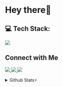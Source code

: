 # Hey there👋

<p> 
</p>


## 💻 Tech Stack:
<a href="#">
    <img src="https://skillicons.dev/icons?i=go,dart,flutter,neovim,vscode,git,github&theme=dark" />
  </a>

## Connect with Me
<p>
 <a href="https://linkedin.com/in/faniseduardo">
    <img src="https://skillicons.dev/icons?i=linkedin&theme=dark" />
  </a>
  <a href="https://instagram.com/faniseduardo">
    <img src="https://skillicons.dev/icons?i=instagram&theme=dark" />
  </a>
  <a href="https://github.com/fvnis">
    <img src="https://skillicons.dev/icons?i=github&theme=dark" />
  </a>
</p>

<details>
 <summary> Github Stats⚡</summary>
<br>

![](https://github-readme-stats.vercel.app/api?username=fvnis&theme=tokyonight&hide_border=false&include_all_commits=true&count_private=true)<br/>
![](https://github-readme-streak-stats.herokuapp.com/?user=fvnis&theme=tokyonight&hide_border=false)<br/>
![](https://github-readme-stats.vercel.app/api/top-langs/?username=fvnis&theme=tokyonight&hide_border=false&include_all_commits=true&count_private=true&layout=compact)

</details>
